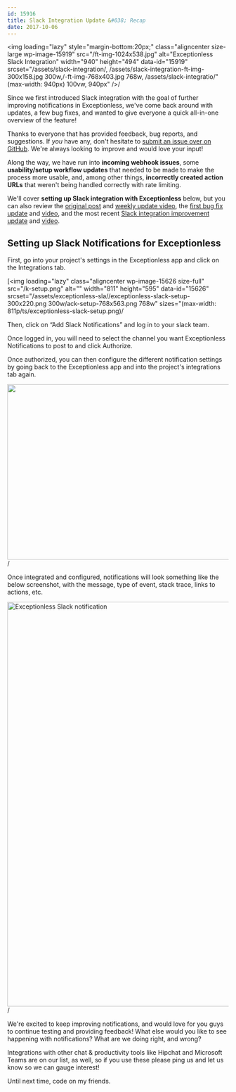 ```yaml
---
id: 15916
title: Slack Integration Update &#038; Recap
date: 2017-10-06
---
```

<img loading="lazy" style="margin-bottom:20px;" class="aligncenter size-large wp-image-15919" src="/ft-img-1024x538.jpg" alt="Exceptionless Slack Integration" width="940" height="494" data-id="15919" srcset="/assets/slack-integration/, /assets/slack-integration-ft-img-300x158.jpg 300w,/-ft-img-768x403.jpg 768w, /assets/slack-integratio/"(max-width: 940px) 100vw, 940px" />/

Since we first introduced Slack integration with the goal of further improving notifications in Exceptionless, we've come back around with updates, a few bug fixes, and wanted to give everyone a quick all-in-one overview of the feature!

Thanks to everyone that has provided feedback, bug reports, and suggestions. If _you_ have any, don't hesitate to [submit an issue over on GitHub](https://github.com/exceptionless/Exceptionless/issues). We're always looking to improve and would love your input!<!--more-->

Along the way, we have run into **incoming webhook issues**, some **usability/setup workflow updates** that needed to be made to make the process more usable, and, among other things, **incorrectly created action URLs** that weren't being handled correctly with rate limiting.

We'll cover **setting up Slack integration with Exceptionless** below, but you can also review the [original post](/exceptionless-slack-integration/) and [weekly update video](https://youtu.be/U9GbYqWK1ik), the [first bug fix update](/slack-integration-updates-bug-fixes-weekly-update-5222017/) and [video](https://youtu.be/WtHj9e4M9zU), and the most recent [Slack integration improvement update](/improvements-exceptionless-slack-integration/) and [video](https://youtu.be/k4CMOk5lpVw).

## Setting up Slack Notifications for Exceptionless

First, go into your project's settings in the Exceptionless app and click on the Integrations tab.

[<img loading="lazy" class="aligncenter wp-image-15626 size-full" src="/k-setup.png" alt="" width="811" height="595" data-id="15626" srcset="/assets/exceptionless-sla//exceptionless-slack-setup-300x220.png 300w/ack-setup-768x563.png 768w" sizes="(max-width: 811p/ts/exceptionless-slack-setup.png)/

Then, click on &#8220;Add Slack Notifications&#8221; and log in to your slack team.

Once logged in, you will need to select the channel you want Exceptionless Notifications to post to and click Authorize.

Once authorized, you can then configure the different notification settings by going back to the Exceptionless app and into the project's integrations tab again.

[<img loading="lazy" class="aligncenter size-full wp-image-15628" src="/k-settings.png" alt="" width="620" height="399" data-id="15628" srcset="/assets/exceptionless-sla/ets/exceptionless-slack-settings-300x193.png 3/0px) 100vw, 620px" />](/assets/exceptionless-slack-settings.png)/

Once integrated and configured, notifications will look something like the below screenshot, with the message, type of event, stack trace, links to actions, etc.

[<img loading="lazy" class="aligncenter size-full wp-image-15629" src="/k-example.jpg" alt="Exceptionless Slack notification" width="533" height="920" data-id="15629" srcset="/assets/exceptionless-sla/ts/exceptionless-slack-example-174x300.jpg 17/px) 100vw, 533px" />](/assets/exceptionless-slack-example.jpg)/

We're excited to keep improving notifications, and would love for you guys to continue testing and providing feedback! What else would you like to see happening with notifications? What are we doing right, and wrong?

Integrations with other chat & productivity tools like Hipchat and Microsoft Teams are on our list, as well, so if you use these please ping us and let us know so we can gauge interest!

Until next time, code on my friends.
